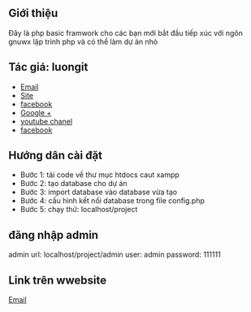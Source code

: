 ## Giới thiệu

Đây là php basic framwork cho các bạn mới bắt đầu tiếp xúc với ngôn gnuwx lập trình php và có thể làm dự án nhỏ

## Tác giá: luongit

* [Email](luongitvnsoft@gmail.com)
* [Site](http://itvnsoft.com)
* [facebook](https://www.facebook.com/itvnsoft)
* [Google +](https://plus.google.com/u/0/+GoodIdeaZweb)
* [youtube chanel](https://www.youtube.com/channel/UCaUOOdtyRzaZ0zbrPgWRVZg)
* [facebook](luongitvnsoft@gmail.com)


## Hướng dân cài đặt

* Bước 1: tải code về thư mục htdocs caut xampp
* Bước 2: tạo database cho dự án 
* Bước 3: import database vào database vừa tạo
* Bước 4: cấu hình kết nối database trong file config.php
* Bước 5: chạy thử: localhost/project

## đăng nhập admin
admin url: localhost/project/admin
user: admin
password: 111111

## Link trên wwebsite
[Email](http://itvnsoft.com/download/basic-php-project)